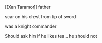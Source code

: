 [[Xan Taramor]] father

scar on his chest from tip of sword

was a knight commander 

Should ask him if he likes tea... he should not